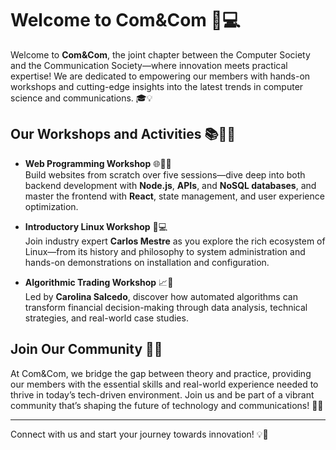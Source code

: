 # Welcome to Com&Com 🚀💻

Welcome to **Com&Com**, the joint chapter between the Computer Society and the Communication Society—where innovation meets practical expertise! We are dedicated to empowering our members with hands-on workshops and cutting-edge insights into the latest trends in computer science and communications. 🎓💡

## Our Workshops and Activities 📚👩‍💻

- **Web Programming Workshop** 🌐👨‍💻  
  Build websites from scratch over five sessions—dive deep into both backend development with **Node.js**, **APIs**, and **NoSQL databases**, and master the frontend with **React**, state management, and user experience optimization.

- **Introductory Linux Workshop** 🐧💻  
  Join industry expert **Carlos Mestre** as you explore the rich ecosystem of Linux—from its history and philosophy to system administration and hands-on demonstrations on installation and configuration.

- **Algorithmic Trading Workshop** 📈🤖  
  Led by **Carolina Salcedo**, discover how automated algorithms can transform financial decision-making through data analysis, technical strategies, and real-world case studies.

## Join Our Community 🤝✨

At Com&Com, we bridge the gap between theory and practice, providing our members with the essential skills and real-world experience needed to thrive in today’s tech-driven environment. Join us and be part of a vibrant community that’s shaping the future of technology and communications! 🚀🌟

---

Connect with us and start your journey towards innovation! 💡🎉
